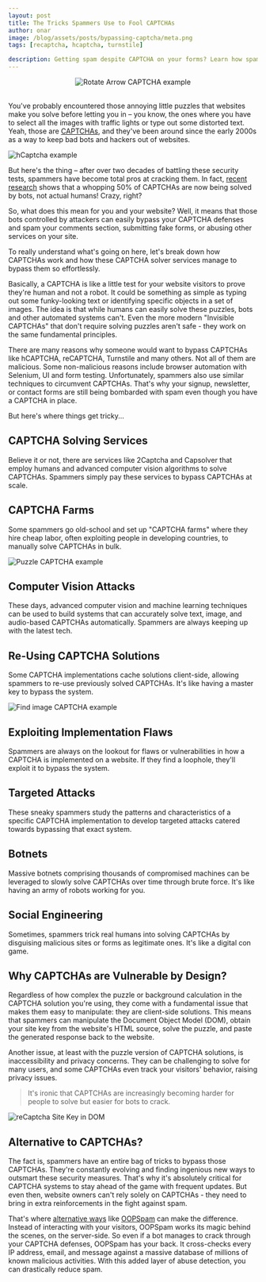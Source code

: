 ```yaml
---
layout: post
title: The Tricks Spammers Use to Fool CAPTCHAs
author: onar
image: /blog/assets/posts/bypassing-captcha/meta.png
tags: [recaptcha, hcaptcha, turnstile]

description: Getting spam despite CAPTCHA on your forms? Learn how spammers get around it and what you can do?
---
```


<center>
<img loading="lazy"  alt="Rotate Arrow CAPTCHA example" src="/blog/assets/posts/bypassing-captcha/rotateArrow.png">
</center>
<br>

You've probably encountered those annoying little puzzles that websites make you solve before letting you in – you know, the ones where you have to select all the images with traffic lights or type out some distorted text. Yeah, those are [CAPTCHAs](https://www.oopspam.com/blog/ways-to-stop-spam#captcha-solve-an-interactive-problem), and they've been around since the early 2000s as a way to keep bad bots and hackers out of websites.

![hCaptcha example](/blog/assets/posts/bypassing-captcha/hCaptcha.png "hCaptcha example")

But here's the thing – after over two decades of battling these security tests, spammers have become total pros at cracking them. In fact, [recent research](https://www.wired.co.uk/article/google-captcha-recaptcha) shows that a whopping 50% of CAPTCHAs are now being solved by bots, not actual humans! Crazy, right?

So, what does this mean for you and your website? Well, it means that those bots controlled by attackers can easily bypass your CAPTCHA defenses and spam your comments section, submitting fake forms, or abusing other services on your site.

To really understand what's going on here, let's break down how CAPTCHAs work and how these CAPTCHA solver services manage to bypass them so effortlessly.

Basically, a CAPTCHA is like a little test for your website visitors to prove they're human and not a robot. It could be something as simple as typing out some funky-looking text or identifying specific objects in a set of images. The idea is that while humans can easily solve these puzzles, bots and other automated systems can't. Even the more modern "Invisible CAPTCHAs" that don't require solving puzzles aren't safe - they work on the same fundamental principles.

There are many reasons why someone would want to bypass CAPTCHAs like hCAPTCHA, reCAPTCHA, Turnstile and many others. Not all of them are malicious. Some non-malicious reasons include browser automation with Selenium, UI and form testing. Unfortunately, spammers also use similar techniques to circumvent CAPTCHAs. That's why your signup, newsletter, or contact forms are still being bombarded with spam even though you have a CAPTCHA in place.

But here's where things get tricky...

## CAPTCHA Solving Services

Believe it or not, there are services like 2Captcha and Capsolver that employ humans and advanced computer vision algorithms to solve CAPTCHAs. Spammers simply pay these services to bypass CAPTCHAs at scale.

## CAPTCHA Farms

Some spammers go old-school and set up "CAPTCHA farms" where they hire cheap labor, often exploiting people in developing countries, to manually solve CAPTCHAs in bulk.

![Puzzle CAPTCHA example](/blog/assets/posts/bypassing-captcha/puzzle.png "Puzzle CAPTCHA example")

## Computer Vision Attacks

These days, advanced computer vision and machine learning techniques can be used to build systems that can accurately solve text, image, and audio-based CAPTCHAs automatically. Spammers are always keeping up with the latest tech.

## Re-Using CAPTCHA Solutions

Some CAPTCHA implementations cache solutions client-side, allowing spammers to re-use previously solved CAPTCHAs. It's like having a master key to bypass the system.

![Find image CAPTCHA example](/blog/assets/posts/bypassing-captcha/findImage.png "Find image CAPTCHA example")

## Exploiting Implementation Flaws

Spammers are always on the lookout for flaws or vulnerabilities in how a CAPTCHA is implemented on a website. If they find a loophole, they'll exploit it to bypass the system.

## Targeted Attacks

These sneaky spammers study the patterns and characteristics of a specific CAPTCHA implementation to develop targeted attacks catered towards bypassing that exact system.

## Botnets

Massive botnets comprising thousands of compromised machines can be leveraged to slowly solve CAPTCHAs over time through brute force. It's like having an army of robots working for you.

## Social Engineering

Sometimes, spammers trick real humans into solving CAPTCHAs by disguising malicious sites or forms as legitimate ones. It's like a digital con game.

## Why CAPTCHAs are Vulnerable by Design?

Regardless of how complex the puzzle or background calculation in the CAPTCHA solution you're using, they come with a fundamental issue that makes them easy to manipulate: they are client-side solutions. This means that spammers can manipulate the Document Object Model (DOM), obtain your site key from the website's HTML source, solve the puzzle, and paste the generated response back to the website.

Another issue, at least with the puzzle version of CAPTCHA solutions, is inaccessibility and privacy concerns. They can be challenging to solve for many users, and some CAPTCHAs even track your visitors' behavior, raising privacy issues.

> It's ironic that CAPTCHAs are increasingly becoming harder for people to solve but easier for bots to crack.

![reCaptcha Site Key in DOM](/blog/assets/posts/bypassing-captcha/recaptcha-sitekey.png "reCaptcha Site Key in DOM")

## Alternative to CAPTCHAs?

The fact is, spammers have an entire bag of tricks to bypass those CAPTCHAs. They're constantly evolving and finding ingenious new ways to outsmart these security measures. That's why it's absolutely critical for CAPTCHA systems to stay ahead of the game with frequent updates. But even then, website owners can't rely solely on CAPTCHAs - they need to bring in extra reinforcements in the fight against spam.

That's where [alternative ways](https://www.oopspam.com/blog/ways-to-stop-spam) like [OOPSpam](https://www.oopspam.com/) can make the difference. Instead of interacting with your visitors, OOPSpam works its magic behind the scenes, on the server-side. So even if a bot manages to crack through your CAPTCHA defenses, OOPSpam has your back. It cross-checks every IP address, email, and message against a massive database of millions of known malicious activities. With this added layer of abuse detection, you can drastically reduce spam.